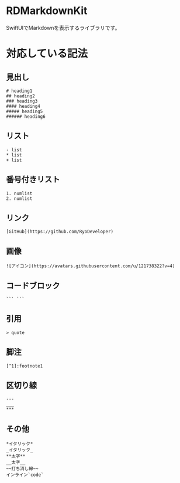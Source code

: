 # RDMarkdownKit

SwiftUIでMarkdownを表示するライブラリです。

# 対応している記法

## 見出し

```
# heading1
## heading2
### heading3
#### heading4
##### heading5
###### heading6
```

## リスト

```
- list
* list
+ list
```

## 番号付きリスト

```
1. numlist
2. numlist
```

## リンク

```
[GitHub](https://github.com/RyoDeveloper)
```

## 画像

```
![アイコン](https://avatars.githubusercontent.com/u/121738322?v=4)
```

## コードブロック

```
``` ```
```

## 引用

```
> quote
```

## 脚注

```
[^1]:footnote1
```

## 区切り線

 ```
 ---
 ___
 ***
 ```

## その他

 ```
 *イタリック*
 _イタリック_
**太字**
__太字__
~~打ち消し線~~
インライン`code`
```
